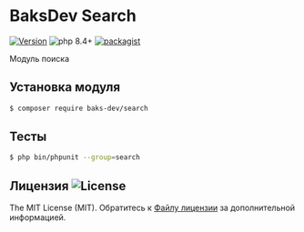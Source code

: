 # BaksDev Search

[![Version](https://img.shields.io/badge/version-7.2.27-blue)](https://github.com/baks-dev/search/releases)
![php 8.4+](https://img.shields.io/badge/php-min%208.4-red.svg)
[![packagist](https://img.shields.io/badge/packagist-green)](https://packagist.org/packages/baks-dev/search)

Модуль поиска

## Установка модуля

``` bash
$ composer require baks-dev/search
```

## Тесты

``` bash
$ php bin/phpunit --group=search
```

## Лицензия ![License](https://img.shields.io/badge/MIT-green)

The MIT License (MIT). Обратитесь к [Файлу лицензии](LICENSE.md) за дополнительной информацией.

